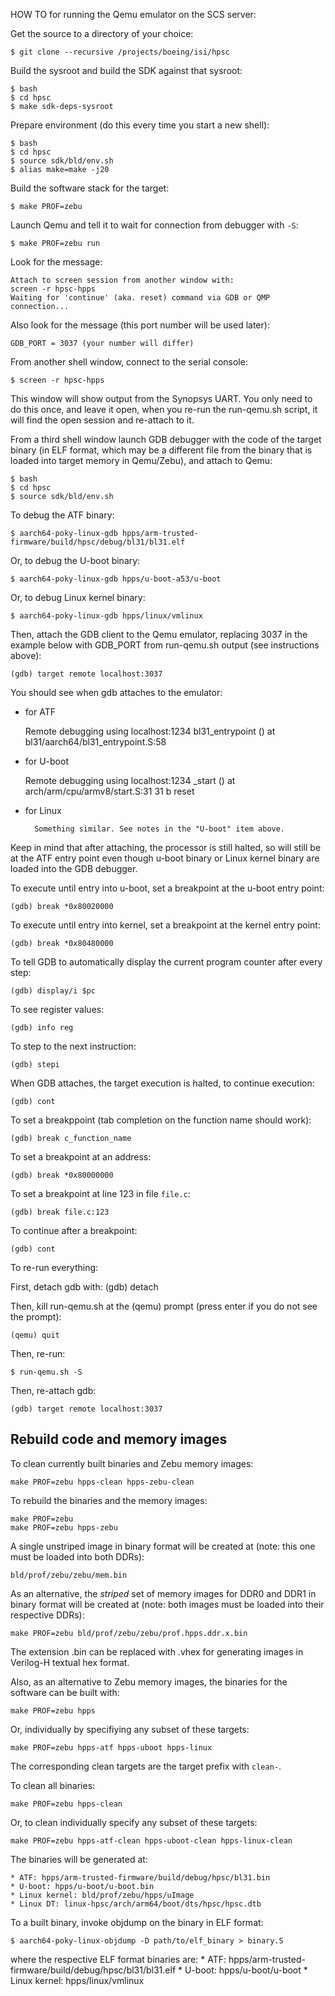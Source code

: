 HOW TO for running the Qemu emulator on the SCS server:

Get the source to a directory of your choice:

    $ git clone --recursive /projects/boeing/isi/hpsc

Build the sysroot and build the SDK against that sysroot:

    $ bash
    $ cd hpsc
    $ make sdk-deps-sysroot

Prepare environment (do this every time you start a new shell):

    $ bash
    $ cd hpsc
    $ source sdk/bld/env.sh
    $ alias make=make -j20

Build the software stack for the target:

    $ make PROF=zebu

Launch Qemu and tell it to wait for connection from debugger with `-S`:

    $ make PROF=zebu run

Look for the message:

    Attach to screen session from another window with:
    screen -r hpsc-hpps
    Waiting for 'continue' (aka. reset) command via GDB or QMP
    connection...

Also look for the message (this port number will be used later):

    GDB_PORT = 3037 (your number will differ)


From another shell window, connect to the serial console:
   
    $ screen -r hpsc-hpps

This window will show output from the Synopsys UART.  You only need to do this
once, and leave it open, when you re-run the run-qemu.sh script, it will find
the open session and re-attach to it.

From a third shell window launch GDB debugger with the code of the
target binary (in ELF format, which may be a different file from the binary
that is loaded into target memory in Qemu/Zebu), and attach to Qemu:

    $ bash
    $ cd hpsc
    $ source sdk/bld/env.sh

To debug the ATF binary:

    $ aarch64-poky-linux-gdb hpps/arm-trusted-firmware/build/hpsc/debug/bl31/bl31.elf 

Or, to debug the U-boot binary:

    $ aarch64-poky-linux-gdb hpps/u-boot-a53/u-boot

Or, to debug Linux kernel binary:

    $ aarch64-poky-linux-gdb hpps/linux/vmlinux

Then, attach the GDB client to the Qemu emulator, replacing 3037 in the example
below with GDB_PORT from run-qemu.sh output (see instructions above):

    (gdb) target remote localhost:3037

You should see when gdb attaches to the emulator:

* for ATF

	Remote debugging using localhost:1234
	bl31_entrypoint () at bl31/aarch64/bl31_entrypoint.S:58

* for U-boot

	Remote debugging using localhost:1234
	_start () at arch/arm/cpu/armv8/start.S:31
	31              b       reset

* for Linux

        Something similar. See notes in the "U-boot" item above.

Keep in mind that after attaching, the processor is still halted, so will still
be at the ATF entry point even though u-boot binary or Linux kernel binary are
loaded into the GDB debugger.

To execute until entry into u-boot, set a breakpoint at the u-boot entry point:
        
    (gdb) break *0x80020000

To execute until entry into kernel, set a breakpoint at the kernel entry point:

    (gdb) break *0x80480000

To tell GDB to automatically display the current program counter after every step:

    (gdb) display/i $pc

To see register values:

    (gdb) info reg

To step to the next instruction:

    (gdb) stepi

When GDB attaches, the target execution is halted, to continue execution:

    (gdb) cont

To set a breakppoint (tab completion on the function name should work):

    (gdb) break c_function_name

To set a breakpoint at an address:

    (gdb) break *0x80000000

To set a breakpoint at line 123 in file `file.c`:

    (gdb) break file.c:123

To continue after a breakpoint:

    (gdb) cont


To re-run everything:

First, detach gdb with:
    (gdb) detach

Then, kill run-qemu.sh at the (qemu) prompt (press enter if you do not see
the prompt):

    (qemu) quit

Then, re-run:

    $ run-qemu.sh -S

Then, re-attach gdb:

    (gdb) target remote localhost:3037

Rebuild code and memory images
------------------------------

To clean currently built binaries and Zebu memory images:

    make PROF=zebu hpps-clean hpps-zebu-clean

To rebuild the binaries and the memory images:

    make PROF=zebu
    make PROF=zebu hpps-zebu

A single unstriped image in binary format will be created at (note: this one
must be loaded into both DDRs):

    bld/prof/zebu/zebu/mem.bin

As an alternative, the *striped* set of memory images for DDR0 and DDR1 in
binary format will be created at (note: both images must be loaded into their
respective DDRs):

    make PROF=zebu bld/prof/zebu/zebu/prof.hpps.ddr.x.bin

The extension .bin can be replaced with .vhex for generating images
in Verilog-H textual hex format.

Also, as an alternative to Zebu memory images, the binaries for the
software can be built with:

    make PROF=zebu hpps

Or, individually by specifiying any subset of these targets:

    make PROF=zebu hpps-atf hpps-uboot hpps-linux

The corresponding clean targets are the target prefix with `clean-`.


To clean all binaries:

    make PROF=zebu hpps-clean

Or, to clean individually specify any subset of these targets:

    make PROF=zebu hpps-atf-clean hpps-uboot-clean hpps-linux-clean


The binaries will be generated at:

    * ATF: hpps/arm-trusted-firmware/build/debug/hpsc/bl31.bin
    * U-boot: hpps/u-boot/u-boot.bin
    * Linux kernel: bld/prof/zebu/hpps/uImage
    * Linux DT: linux-hpsc/arch/arm64/boot/dts/hpsc/hpsc.dtb

To a built binary, invoke objdump on the binary in ELF format:

    $ aarch64-poky-linux-objdump -D path/to/elf_binary > binary.S

where the respective ELF format binaries are:
    * ATF: hpps/arm-trusted-firmware/build/debug/hpsc/bl31/bl31.elf
    * U-boot: hpps/u-boot/u-boot
    * Linux kernel: hpps/linux/vmlinux

